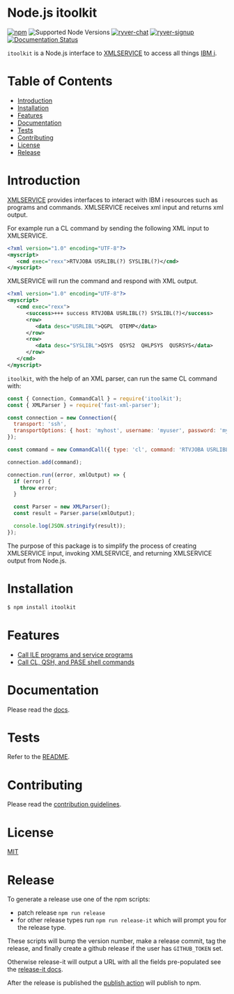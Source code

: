 # Node.js itoolkit <!-- omit in toc -->

[![npm](https://img.shields.io/npm/v/itoolkit?logo=npm)](https://www.npmjs.com/package/itoolkit)
![Supported Node Versions](https://img.shields.io/node/v-lts/itoolkit)
[![ryver-chat](https://img.shields.io/badge/Ryver-Chat-blue)](https://ibmioss.ryver.com/index.html#forums/1000127)
[![ryver-signup](https://img.shields.io/badge/Ryver-Signup-blue)](https://ibmioss.ryver.com/application/signup/members/9tJsXDG7_iSSi1Q)
[![Documentation Status](https://readthedocs.org/projects/nodejs-itoolkit/badge/?version=latest)](https://nodejs-itoolkit.readthedocs.io/en/latest/?badge=latest)

`itoolkit` is a Node.js interface to [XMLSERVICE](https://github.com/IBM/xmlservice) to access all things [IBM i](https://en.wikipedia.org/wiki/IBM_i).

# Table of Contents <!-- omit in toc -->
- [Introduction](#introduction)
- [Installation](#installation)
- [Features](#features)
- [Documentation](#documentation)
- [Tests](#tests)
- [Contributing](#contributing)
- [License](#license)
- [Release](#release)

# Introduction

[XMLSERVICE](https://github.com/IBM/xmlservice) provides interfaces to interact with IBM i resources such as programs and commands. XMLSERVICE receives xml input and returns xml output.

For example run a CL command by sending the following XML input to XMLSERVICE.

```xml
<?xml version="1.0" encoding="UTF-8"?>
<myscript>
   <cmd exec="rexx">RTVJOBA USRLIBL(?) SYSLIBL(?)</cmd>
</myscript>
```

XMLSERVICE will run the command and respond with XML output.

```xml
<?xml version="1.0" encoding="UTF-8"?>
<myscript>
   <cmd exec="rexx">
      <success>+++ success RTVJOBA USRLIBL(?) SYSLIBL(?)</success>
      <row>
         <data desc="USRLIBL">QGPL  QTEMP</data>
      </row>
      <row>
         <data desc="SYSLIBL">QSYS  QSYS2  QHLPSYS  QUSRSYS</data>
      </row>
   </cmd>
</myscript>
```

`itoolkit`, with the help of an XML parser, can run the same CL command with:

```js
const { Connection, CommandCall } = require('itoolkit');
const { XMLParser } = require('fast-xml-parser');

const connection = new Connection({
  transport: 'ssh',
  transportOptions: { host: 'myhost', username: 'myuser', password: 'mypassword' },
});

const command = new CommandCall({ type: 'cl', command: 'RTVJOBA USRLIBL(?) SYSLIBL(?)' });

connection.add(command);

connection.run((error, xmlOutput) => {
  if (error) {
    throw error;
  }

  const Parser = new XMLParser();
  const result = Parser.parse(xmlOutput);

  console.log(JSON.stringify(result));
});
```

The purpose of this package is to simplify the process of creating XMLSERVICE input, invoking XMLSERVICE, and returning XMLSERVICE output from Node.js.

# Installation

```sh
$ npm install itoolkit
```

# Features
- [Call ILE programs and service programs](https://nodejs-itoolkit.readthedocs.io/en/latest/ProgramCall.html)
- [Call CL, QSH, and PASE shell commands](https://nodejs-itoolkit.readthedocs.io/en/latest/CommandCall.html)

# Documentation
Please read the [docs](https://nodejs-itoolkit.readthedocs.io/en/latest/).

# Tests
Refer to the [README](test/README.md).

# Contributing
Please read the [contribution guidelines](https://github.com/IBM/nodejs-itoolkit/blob/master/CONTRIBUTING.md).

# License
[MIT](https://github.com/IBM/nodejs-itoolkit/blob/master/LICENSE)


# Release

To generate a release use one of the npm scripts:

- patch release `npm run release`
- for other release types run `npm run release-it` which will prompt
  you for the release type.

These scripts will bump the version number, make a release commit, tag the release, and finally create a github release if the user has `GITHUB_TOKEN` set.

Otherwise release-it will output a URL with all the fields pre-populated see the [release-it docs](https://github.com/release-it/release-it/blob/HEAD/docs/github-releases.md#manual).

After the release is published the [publish action](https://github.com/IBM/nodejs-idb-pconnector/blob/a4154bacf8e327e242c2d44e312079aea0690d8f/.github/workflows/publish.yml#L1) will publish to npm. 
